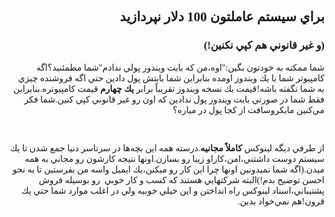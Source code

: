 <!DOCTYPE HTML PUBLIC "-//W3C//DTD HTML 4.01 Transitional//EN">
<html style="direction: rtl;" lang="fa">
<head>

  
  <meta content="text/html;charset=UTF-8" http-equiv="Content-Type">


  
  <title></title>
</head>


<body>

<div style="font-family: Tahoma;" id="corps">

<h2>براي سيستم عاملتون 100 دلار نپردازيد</h2>



<h3>(و غير قانوني هم كپي نكنين!)</h3>

شما ممكنه به خودتون بگين:"اوه،من كه بابت ويندوز پولي ندادم"شما
مطمئنيد؟اگه كامپيوتر شما با يك ويندوز اومده بنابراين شما بابتش پول
دادين حتي اگه فروشنده چيزي به شما نگفته باشه!قيمت يك نسخه ويندوز
تقريباً برابر<span style="font-weight: bold;"> يك چهارم </span>قيمت
كامپيوتره.بنابراين فقط شما در صورتي بابت ويندوز پول ندادين كه اون رو
غير قانوني كپي كنين.شما فكر مي&zwnj;کنين مايكروسافت از كجا پول در مياره؟<br />

<br />

از طرفي ديگه لينوكس <span style="font-weight: bold;">كاملاً مجانيه</span>.درسته
همه اين بچه&zwnj;ها در سرتاسر دنيا جمع شدن تا يك سيستم دوست
داشتني،امن،كاراو زيبا رو بسازن.اونها نتيجه كارشون رو مجاني به همه
ميدن.(اگه شما نميدونين اونها چرا اين كار رو ميكنن،يك ايميل واسه من
بفرستين تا به نحو احسن توضيح بدم!)البته شركتهايي هستند كه كسب و كار
خوبي &nbsp;رو بوسيله فروش پشتيباني،اسناد لينوكس راه انداختن و اين خيلي
خوبيه ولي در اغلب موارد شما حتي يك قرون!هم نمي&zwnj;خواد بدين.
<br />





<br />










